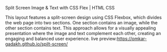 Split Screen Image & Text with CSS Flex | HTML CSS

This layout features a split-screen design using CSS Flexbox, which divides the web page into two sections. One section contains an image, while the other section contains text. This approach allows for a visually appealing presentation where the image and text complement each other, creating an engaging and balanced user experience.
live preview:https://omkar-gadakh.github.io/spilt-screen/
